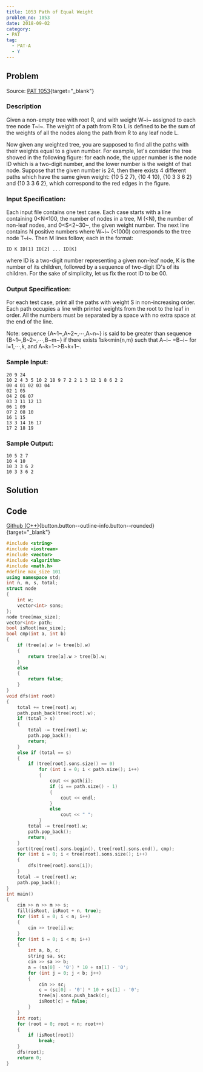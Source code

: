 ```yaml
---
title: 1053 Path of Equal Weight
problem_no: 1053
date: 2018-09-02
category:
- PAT
tag:
  - PAT-A
  - Y
---
```


<!--more-->

## Problem

Source: [PAT 1053](){target="_blank"}

### Description

Given a non-empty tree with root R, and with weight W~i~ assigned to each tree node T~i~. The weight of a path from R to
L is defined to be the sum of the weights of all the nodes along the path from R to any leaf node L.

Now given any weighted tree, you are supposed to find all the paths with their weights equal to a given number. For
example, let's consider the tree showed in the following figure: for each node, the upper number is the node ID which is
a two-digit number, and the lower number is the weight of that node. Suppose that the given number is 24, then there
exists 4 different paths which have the same given weight: {10 5 2 7}, {10 4 10}, {10 3 3 6 2} and {10 3 3 6 2}, which
correspond to the red edges in the figure.

### Input Specification:

Each input file contains one test case. Each case starts with a line containing 0<N≤100, the number of nodes in a tree,
M (<N), the number of non-leaf nodes, and 0<S<2~30~, the given weight number. The next line contains N positive numbers
where W~i~ (<1000) corresponds to the tree node T~i~. Then M lines follow, each in the format:

`ID K ID[1] ID[2] ... ID[K]`

where ID is a two-digit number representing a given non-leaf node, K is the number of its children, followed by a
sequence of two-digit ID's of its children. For the sake of simplicity, let us fix the root ID to be 00.

### Output Specification:

For each test case, print all the paths with weight S in non-increasing order. Each path occupies a line with printed
weights from the root to the leaf in order. All the numbers must be separated by a space with no extra space at the end
of the line.

Note: sequence {A~1~,A~2~,⋯,A~n~} is said to be greater than sequence {B~1~,B~2~,⋯,B~m~} if there exists 1≤k<min{n,m}
such that A~i~ =B~i~ for i=1,⋯,k, and A~k+1~>B~k+1~.

### Sample Input:

```text
20 9 24
10 2 4 3 5 10 2 18 9 7 2 2 1 3 12 1 8 6 2 2
00 4 01 02 03 04
02 1 05
04 2 06 07
03 3 11 12 13
06 1 09
07 2 08 10
16 1 15
13 3 14 16 17
17 2 18 19
```

### Sample Output:

```text
10 5 2 7
10 4 10
10 3 3 6 2
10 3 3 6 2
```

## Solution

## Code

[Github (C++)](https://github.com/Alomerry/algorithm/blob/master/pat/a/){button.button--outline-info.button--rounded}{target="_blank"}


```cpp
#include <string>
#include <iostream>
#include <vector>
#include <algorithm>
#include <math.h>
#define max_size 101
using namespace std;
int n, m, s, total;
struct node
{
    int w;
    vector<int> sons;
};
node tree[max_size];
vector<int> path;
bool isRoot[max_size];
bool cmp(int a, int b)
{
    if (tree[a].w != tree[b].w)
    {
        return tree[a].w > tree[b].w;
    }
    else
    {
        return false;
    }
}
void dfs(int root)
{
    total += tree[root].w;
    path.push_back(tree[root].w);
    if (total > s)
    {
        total -= tree[root].w;
        path.pop_back();
        return;
    }
    else if (total == s)
    {
        if (tree[root].sons.size() == 0)
            for (int i = 0; i < path.size(); i++)
            {
                cout << path[i];
                if (i == path.size() - 1)
                {
                    cout << endl;
                }
                else
                    cout << " ";
            }
        total -= tree[root].w;
        path.pop_back();
        return;
    }
    sort(tree[root].sons.begin(), tree[root].sons.end(), cmp);
    for (int i = 0; i < tree[root].sons.size(); i++)
    {
        dfs(tree[root].sons[i]);
    }
    total -= tree[root].w;
    path.pop_back();
}
int main()
{
    cin >> n >> m >> s;
    fill(isRoot, isRoot + n, true);
    for (int i = 0; i < n; i++)
    {
        cin >> tree[i].w;
    }
    for (int i = 0; i < m; i++)
    {
        int a, b, c;
        string sa, sc;
        cin >> sa >> b;
        a = (sa[0] - '0') * 10 + sa[1] - '0';
        for (int j = 0; j < b; j++)
        {
            cin >> sc;
            c = (sc[0] - '0') * 10 + sc[1] - '0';
            tree[a].sons.push_back(c);
            isRoot[c] = false;
        }
    }
    int root;
    for (root = 0; root < n; root++)
    {
        if (isRoot[root])
            break;
    }
    dfs(root);
    return 0;
}
```
